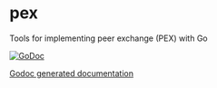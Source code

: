 pex
===

Tools for implementing peer exchange (PEX) with Go

[![GoDoc](http://godoc.org/github.com/MDLlife/MDL/pex?status.png)](http://godoc.org/github.com/MDLlife/MDL/src/daemon/pex)

[Godoc generated documentation](http://godoc.org/github.com/MDLlife/MDL/src/daemon/pex)
